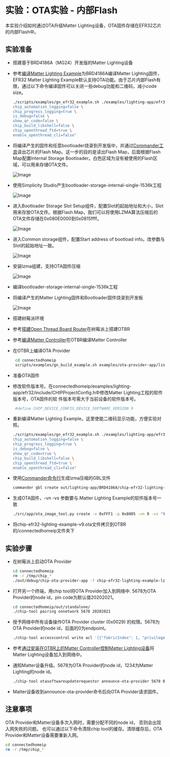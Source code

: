 # 实验：OTA实验 - 内部Flash

本实验介绍如何通过OTA升级Matter Lighting设备，OTA固件存储在EFR32芯片的内部Flash中。


## 实验准备
- 搭建基于BRD4186A（MG24）开发版的Matter Lighting设备
 - 参考[编译Matter Lighting Example](编译MatterLightingExample.md)为BRD4186A编译Matter Lighting固件，EFR32 Matter Lighting Example默认支持OTA功能。由于芯片内部Flash有限，通过以下命令编译固件可以关闭一些debug功能和二维码，减小code size。 

	```bash
	./scripts/examples/gn_efr32_example.sh ./examples/lighting-app/efr32 ./out/lighting-app BRD4186A "chip_detail_logging=false \
	chip_automation_logging=false \
	chip_progress_logging=true \
	is_debug=false \
	show_qr_code=false \
	chip_build_libshell=false \
	chip_openthread_ftd=true \
	enable_openthread_cli=false"	
	```
	 
  - 将编译产生的固件和任意bootloader烧录到开发版中，并通过[Commander工具](https://www.silabs.com/developers/simplicity-studio#commander)读出芯片的Flash Map。这一步的目的是读出Flash Map，后面根据Flash Map配置Internal Storage Bootloader。白色区域为没有被使用的Flash区域，可以用来存储OTA文件。
  
    ![Image](docs/flashmap.png)
  
 -  使用Simplicity Studio产生bootloader-storage-internal-single-1536k工程
 
    ![Image](docs/bootloader.png)
  
 - 进入Bootloader Storage Slot Setup组件，配置Slot的起始地址和大小，Slot用来存放OTA文件。根据Flash Map，我们可以将使用LZMA算法压缩后的OTA文件存储在0x080E0000到0x0815ffff。
 
     ![Image](docs/slot.png)
    
  - 进入Common storage组件，配置Start address of bootload info。改参数与Slot的起始地址一致。

     ![Image](docs/storage.png)

  - 安装lzma组建，支持OTA固件压缩
  
       ![Image](docs/lzma.png)
   
 - 编译bootloader-storage-internal-single-1536k工程
 
 - 将编译产生的Matter Lighting固件和Bootloader固件烧录到开发板
 
   ![Image](docs/wstk.png)

- 搭建树莓派环境
 - 参考[搭建Open Thread Board Router](搭建OpenThreadBoardRouter.md)在树莓派上搭建OTBR
 - 参考[编译Matter Controller](编译MatterController.md)在OTBR编译Matter Controller
 - 在OTBR上编译OTA Provider
 
    ```bash
     cd connectedhomeip
     scripts/examples/gn_build_example.sh examples/ota-provider-app/linux out/debug chip_config_network_layer_ble=false
    ```
    
    
- 准备OTA固件
 - 修改软件版本号。在connectedhomeip/examples/lighting-app/efr32/include/CHIPProjectConfig.h中修改Matter Lighting工程的软件版本号，OTA固件的软   件版本号需大于当前设备的软件版本号。

    ```bash
     #define CHIP_DEVICE_CONFIG_DEVICE_SOFTWARE_VERSION 9
    ```
  
 - 重新编译Matter Lighting Example。这里使能二维码显示功能，方便实验对照。

    ```bash
	./scripts/examples/gn_efr32_example.sh ./examples/lighting-app/efr32 ./out/lighting-app BRD4186A "chip_detail_logging=false \
	chip_automation_logging=false \
	chip_progress_logging=true \
	is_debug=false \
	show_qr_code=true \
	chip_build_libshell=false \
	chip_openthread_ftd=true \
	enable_openthread_cli=false"	
	```

 - 使用[Commander命令行](https://www.silabs.com/documents/public/user-guides/ug162-simplicity-commander-reference-guide.pdf)生成lzma压缩的GBL文件
 
    ```bash
    commander gbl create out/lighting-app/BRD4186A/chip-efr32-lighting-example-lzma.gbl --app out/lighting-app/BRD4186A/chip-efr32-lighting-example.s37 --compress lzma
   ```

  
 - 生成OTA固件，-vn  -vs 参数要与.Matter Lighting Example的软件版本号一致
 
    ```bash
    ./src/app/ota_image_tool.py create -v 0xFFF1 -p 0x8005 -vn 9 -vs "9.0" -da sha256 out/lighting-app/BRD4186A/chip-efr32-lighting-example-lzma.gbl out/lighting-app/BRD4186A/chip-efr32-lighting-example-lzma-v9.ota
    ```
 
 - 将chip-efr32-lighting-example-v9.ota文件拷贝到OTBR的/connectedhomeip文件夹下
    
## 实验步骤

- 在树莓派上启动OTA Provider

    ```bash
    cd connectedhomeip
    rm -r /tmp/chip_*
    ./out/debug/chip-ota-provider-app -f chip-efr32-lighting-example-lzma-v9.ota
    ```
    
- 打开另一个终端，用chip tool将OTA Provider加入到网络中. 5678为OTA Provider的node id，pin code为默认值20202021。

    ```bash
    cd connectedhomeip/out/standalone/
    ./chip-tool pairing onnetwork 5678 20202021
    ```

- 授予网络中所有设备操作OTA Provider cluster (0x0029) 的权限。5678为OTA Provider的node id，后面的0为endpoint。

    
    ```bash
    ./chip-tool accesscontrol write acl '[{"fabricIndex": 1, "privilege": 5, "authMode": 2, "subjects": [112233], "targets": null}, {"fabricIndex": 1, "privilege": 3, "authMode": 2, "subjects": null, "targets": null}]' 5678 0
    ```
    

- 参考[通过安装在OTBR上的Matter Controller控制Matter Lighting设备](通过安装在OTBR上的MatterController控制MatterLighting设备.md)将Matter Lighting设备加入到网络中。

- 通知Matter设备升级。5678为OTA Provider的node id，1234为Matter Lighting的node id。

    ```bash
    ./chip-tool otasoftwareupdaterequestor announce-ota-provider 5678 0 0 0 1234 0
    ```
    
- Matter设备收到announce-ota-provider命令后向OTA Provider请求固件。
     
## 注意事项
OTA Provider和Matter设备多次入网时，需要分配不同的node id， 否则会出现入网失败的问题。
也可以通过以下命令清除chip tool的缓存。清除缓存后，OTA Provider和Matter设备需要重新入网。

  ```bash
  cd connectedhomeip
  rm -r /tmp/chip_*
  ```  
  
   




